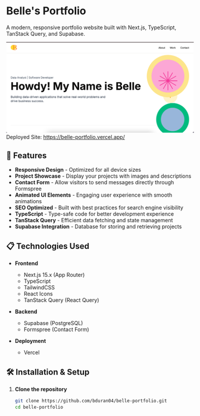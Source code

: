 # Belle's Portfolio

A modern, responsive portfolio website built with Next.js, TypeScript, TanStack Query, and Supabase.

![Portfolio Screenshot](./public/images/portfolio.png)
Deployed Site: https://belle-portfolio.vercel.app/

## 🚀 Features

- **Responsive Design** - Optimized for all device sizes
- **Project Showcase** - Display your projects with images and descriptions
- **Contact Form** - Allow visitors to send messages directly through Formspree
- **Animated UI Elements** - Engaging user experience with smooth animations
- **SEO Optimized** - Built with best practices for search engine visibility
- **TypeScript** - Type-safe code for better development experience
- **TanStack Query** - Efficient data fetching and state management
- **Supabase Integration** - Database for storing and retrieving projects

## 📋 Technologies Used

- **Frontend**
  - Next.js 15.x (App Router)
  - TypeScript
  - TailwindCSS
  - React Icons
  - TanStack Query (React Query)

- **Backend**
  - Supabase (PostgreSQL)
  - Formspree (Contact Form)

- **Deployment**
  - Vercel

## 🛠️ Installation & Setup

1. **Clone the repository**
   ```bash
   git clone https://github.com/bduran04/belle-portfolio.git
   cd belle-portfolio